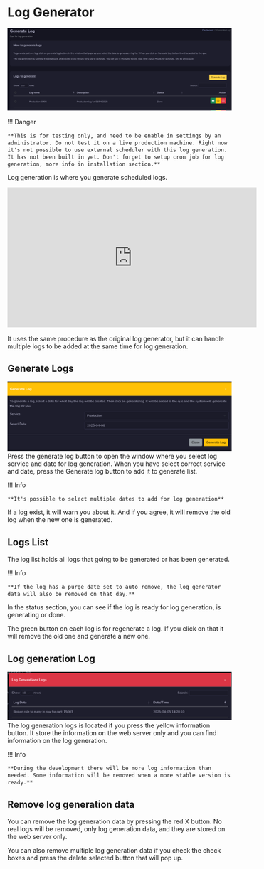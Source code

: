 # Log Generator
![Screenshot](img/loggenerator.png)

!!! Danger

    **This is for testing only, and need to be enable in settings by an administrator. Do not test it on a live production machine. Right now it's not possible to use external scheduler with this log generation. It has not been built in yet. Don't forget to setup cron job for log generation, more info in installation section.**

Log generation is where you generate scheduled logs. 

<iframe width="560" height="315" src="https://www.youtube.com/embed/90IsBbZszSk?si=poE19wTtbwbbiaX9" title="YouTube video player" frameborder="0" allow="accelerometer; autoplay; clipboard-write; encrypted-media; gyroscope; picture-in-picture; web-share" referrerpolicy="strict-origin-when-cross-origin" allowfullscreen></iframe>

It uses the same procedure as the original log generator, but it can handle multiple logs to be added at the same time for log generation.

## Generate Logs
![Screenshot](img/generatelog.png)
Press the generate log button to open the window where you select log service and date for log generation. When you have select correct service and date, press the Generate log button to add it to generate list.

!!! Info

    **It's possible to select multiple dates to add for log generation**

If a log exist, it will warn you about it. And if you agree, it will remove the old log when the new one is generated.

## Logs List
The log list holds all logs that going to be generated or has been generated.

!!! Info

    **If the log has a purge date set to auto remove, the log generator data will also be removed on that day.**

In the status section, you can see if the log is ready for log generation, is generating or done.

The green button on each log is for regenerate a log. If you click on that it will remove the old one and generate a new one.

## Log generation Log
![Screenshot](img/loglog.png)
The log generation logs is located if you press the yellow information button. It store the information on the web server only and you can find information on the log generation.

!!! Info

    **During the development there will be more log information than needed. Some information will be removed when a more stable version is ready.**

## Remove log generation data
You can remove the log generation data by pressing the red X button. No real logs will be removed, only log generation data, and they are stored on the web server only.

You can also remove multiple log generation data if you check the check boxes and press the delete selected button that will pop up.